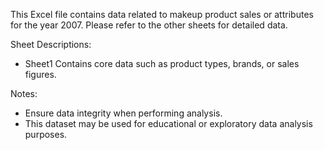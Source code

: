 This Excel file contains data related to makeup product sales or attributes for the year 2007.
Please refer to the other sheets for detailed data.

Sheet Descriptions:
- Sheet1 Contains core data such as product types, brands, or sales figures.

Notes:
- Ensure data integrity when performing analysis.
- This dataset may be used for educational or exploratory data analysis purposes.
